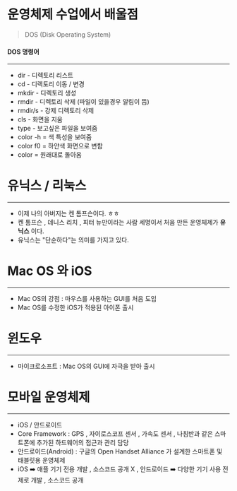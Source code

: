 # 운영체제 수업에서 배울점


> DOS (Disk Operating System)
#### DOS 명령어

<hr>

* dir - 디렉토리 리스트
* cd - 디렉토리 이동 / 변경
* mkdir - 디렉토리 생성
* rmdir - 디렉토리 삭제 (파일이 있을경우 알림이 뜸)
* rmdir/s - 강제 디렉토리 삭제
* cls - 화면을 지움
* type - 보고싶은 파일을 보여줌
* color -h = 색  특성을 보여줌
* color f0 = 하얀색 화면으로 변함
* color = 원래대로 돌아옴

# 유닉스 / 리눅스

<hr>


* 이제 나의 아버지는 켄 톰프슨이다. ㅎㅎ
* 켄 톰프슨 , 데니스 리치 , 피터 뉴만이라는 사람 세명이서 처음 만든 운영체제가 <strong>유닉스</strong> 이다.
* 유닉스는 "단순하다"는 의미를 가지고 있다.

# Mac OS 와 iOS

<hr>

* Mac OS의 강점 : 마우스를 사용하는 GUI를 처음 도입
* Mac OS를 수정한 iOS가 적용된 아이폰 출시

# 윈도우

<hr>

* 마이크로소프트 : Mac OS의 GUI에 자극을 받아 출시

# 모바일 운영체제

<hr>

* iOS / 안드로이드
* Core Framework : GPS , 자이로스코프 센서  , 가속도 센서 , 나침반과 같은 스마트폰에 추가된 하드웨어의 접근과 관리 담당
* 안드로이드(Android) : 구글의 Open Handset Alliance 가 설계한 스마트폰 및 태블릿용 운영체제
* iOS ➡️ 애플 기기 전용 개발 , 소스코드 공개 X , 안드로이드 ➡️ 다양한 기기 사용 전제로 개발 , 소스코드 공개


